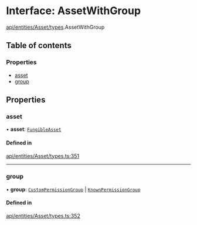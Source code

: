 # Interface: AssetWithGroup

[api/entities/Asset/types](../wiki/api.entities.Asset.types).AssetWithGroup

## Table of contents

### Properties

- [asset](../wiki/api.entities.Asset.types.AssetWithGroup#asset)
- [group](../wiki/api.entities.Asset.types.AssetWithGroup#group)

## Properties

### asset

• **asset**: [`FungibleAsset`](../wiki/api.entities.Asset.Fungible.FungibleAsset)

#### Defined in

[api/entities/Asset/types.ts:351](https://github.com/PolymeshAssociation/polymesh-sdk/blob/fe2e6dd1/src/api/entities/Asset/types.ts#L351)

___

### group

• **group**: [`CustomPermissionGroup`](../wiki/api.entities.CustomPermissionGroup.CustomPermissionGroup) \| [`KnownPermissionGroup`](../wiki/api.entities.KnownPermissionGroup.KnownPermissionGroup)

#### Defined in

[api/entities/Asset/types.ts:352](https://github.com/PolymeshAssociation/polymesh-sdk/blob/fe2e6dd1/src/api/entities/Asset/types.ts#L352)
